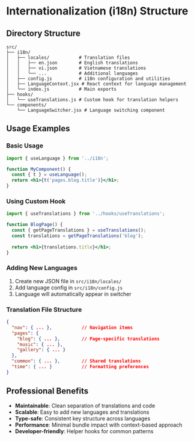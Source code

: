 # Internationalization (i18n) Structure

## Directory Structure
```
src/
├── i18n/
│   ├── locales/           # Translation files
│   │   ├── en.json        # English translations
│   │   ├── vi.json        # Vietnamese translations
│   │   └── ...            # Additional languages
│   ├── config.js          # i18n configuration and utilities
│   ├── LanguageContext.jsx # React context for language management
│   └── index.js           # Main exports
├── hooks/
│   └── useTranslations.js # Custom hook for translation helpers
└── components/
    └── LanguageSwitcher.jsx # Language switching component
```

## Usage Examples

### Basic Usage
```jsx
import { useLanguage } from '../i18n';

function MyComponent() {
  const { t } = useLanguage();
  return <h1>{t('pages.blog.title')}</h1>;
}
```

### Using Custom Hook
```jsx
import { useTranslations } from '../hooks/useTranslations';

function BlogPage() {
  const { getPageTranslations } = useTranslations();
  const translations = getPageTranslations('blog');
  
  return <h1>{translations.title}</h1>;
}
```

### Adding New Languages
1. Create new JSON file in `src/i18n/locales/`
2. Add language config in `src/i18n/config.js`
3. Language will automatically appear in switcher

### Translation File Structure
```json
{
  "nav": { ... },           // Navigation items
  "pages": {
    "blog": { ... },        // Page-specific translations
    "music": { ... },
    "gallery": { ... }
  },
  "common": { ... },        // Shared translations
  "time": { ... }           // Formatting preferences
}
```

## Professional Benefits
- **Maintainable**: Clean separation of translations and code
- **Scalable**: Easy to add new languages and translations  
- **Type-safe**: Consistent key structure across languages
- **Performance**: Minimal bundle impact with context-based approach
- **Developer-friendly**: Helper hooks for common patterns
